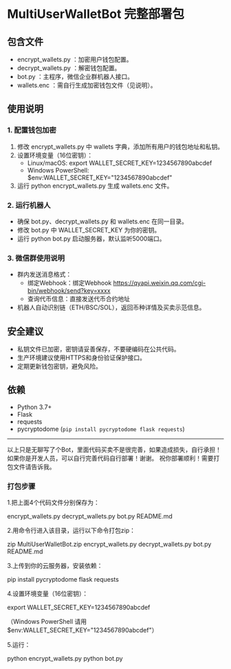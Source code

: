 # MultiUserWalletBot 完整部署包

## 包含文件
- encrypt_wallets.py ：加密用户钱包配置。
- decrypt_wallets.py ：解密钱包配置。
- bot.py ：主程序，微信企业群机器人接口。
- wallets.enc ：需自行生成加密钱包文件（见说明）。

## 使用说明

### 1. 配置钱包加密
1. 修改 encrypt_wallets.py 中 wallets 字典，添加所有用户的钱包地址和私钥。
2. 设置环境变量（16位密钥）：
   - Linux/macOS: export WALLET_SECRET_KEY=1234567890abcdef
   - Windows PowerShell: $env:WALLET_SECRET_KEY="1234567890abcdef"
3. 运行 python encrypt_wallets.py 生成 wallets.enc 文件。

### 2. 运行机器人
- 确保 bot.py、decrypt_wallets.py 和 wallets.enc 在同一目录。
- 修改 bot.py 中 WALLET_SECRET_KEY 为你的密钥。
- 运行 python bot.py 启动服务器，默认监听5000端口。

### 3. 微信群使用说明
- 群内发送消息格式：
  - 绑定Webhook：绑定Webhook https://qyapi.weixin.qq.com/cgi-bin/webhook/send?key=xxxx
  - 查询代币信息：直接发送代币合约地址
- 机器人自动识别链（ETH/BSC/SOL），返回币种详情及买卖示范信息。

## 安全建议
- 私钥文件已加密，密钥请妥善保存，不要硬编码在公共代码。
- 生产环境建议使用HTTPS和身份验证保护接口。
- 定期更新钱包密钥，避免风险。

## 依赖
- Python 3.7+
- Flask
- requests
- pycryptodome (`pip install pycryptodome flask requests`)

---

以上只是无聊写了个Bot，里面代码买卖不是很完善，如果造成损失，自行承担！如果你是开发人员，可以自行完善代码自行部署！谢谢。
祝你部署顺利！需要打包文件请告诉我。


### 打包步骤

1.把上面4个代码文件分别保存为：

encrypt_wallets.py
decrypt_wallets.py
bot.py
README.md

2.用命令行进入该目录，运行以下命令打包zip：

zip MultiUserWalletBot.zip encrypt_wallets.py decrypt_wallets.py bot.py README.md

3.上传到你的云服务器，安装依赖：

pip install pycryptodome flask requests


4.设置环境变量（16位密钥）：

export WALLET_SECRET_KEY=1234567890abcdef

（Windows PowerShell 请用 $env:WALLET_SECRET_KEY="1234567890abcdef"）

5.运行：

python encrypt_wallets.py
python bot.py



